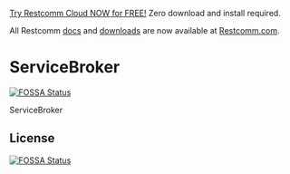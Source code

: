 

[Try Restcomm Cloud NOW for FREE!](https://www.restcomm.com/sign-up/) Zero download and install required.


All Restcomm [docs](https://www.restcomm.com/docs/) and [downloads](https://www.restcomm.com/downloads/) are now available at [Restcomm.com](https://www.restcomm.com).



# ServiceBroker
[![FOSSA Status](https://app.fossa.io/api/projects/git%2Bhttps%3A%2F%2Fgithub.com%2FRestComm%2FServiceBroker.svg?type=shield)](https://app.fossa.io/projects/git%2Bhttps%3A%2F%2Fgithub.com%2FRestComm%2FServiceBroker?ref=badge_shield)

ServiceBroker


## License
[![FOSSA Status](https://app.fossa.io/api/projects/git%2Bhttps%3A%2F%2Fgithub.com%2FRestComm%2FServiceBroker.svg?type=large)](https://app.fossa.io/projects/git%2Bhttps%3A%2F%2Fgithub.com%2FRestComm%2FServiceBroker?ref=badge_large)
